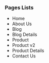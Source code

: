### Pages Lists
- Home 
- About Us
- Blog
- Blog Details
- Product
- Product v2
- Product Details
- Contact Us

